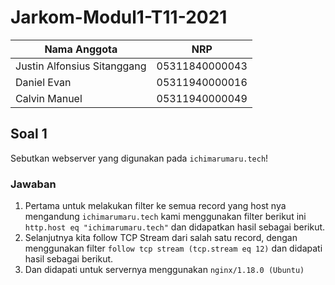 # Jarkom-Modul1-T11-2021

Nama Anggota | NRP
------------------- | --------------		
Justin Alfonsius Sitanggang | 05311840000043
Daniel Evan | 05311940000016
Calvin Manuel | 05311940000049

## Soal 1
Sebutkan webserver yang digunakan pada ```ichimarumaru.tech```!

### Jawaban
1. Pertama untuk melakukan filter ke semua record yang host nya mengandung ```ichimarumaru.tech``` kami menggunakan filter berikut ini ```http.host eq "ichimarumaru.tech"``` dan didapatkan hasil sebagai berikut.
2. Selanjutnya kita follow TCP Stream dari salah satu record, dengan menggunakan filter ```follow tcp stream (tcp.stream eq 12)``` dan didapati hasil sebagai berikut.
3. Dan didapati untuk servernya menggunakan ```nginx/1.18.0 (Ubuntu)```
